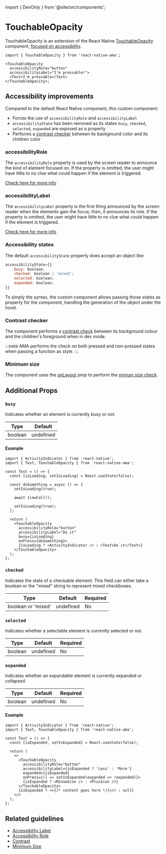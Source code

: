 import { DevOnly } from '@site/src/components';

# TouchableOpacity

TouchableOpacity is an extension of the React Native [TouchableOpacity](https://reactnative.dev/docs/touchableopacity) component, [focused on accessibility](#accessibility-improvements).

```tsx
import { TouchableOpacity } from 'react-native-ama';

<TouchableOpacity
  accessibilityRole="button"
  accessibilityLabel="I'm pressable!">
  <Text>I'm pressable</Text>
</TouchableOpacity>;
```

## Accessibility improvements

Compared to the default React Native component, this custom component:

- Forces the use of `accessibilityRole` and `accessibilityLabel` <DevOnly />
- `accessibilityState` has been removed as its states `busy`, `checked`, `selected`, `expanded` are exposed as a property
- Performs a [contrast checker](../guidelines/contrast.md) between its background color and its children color <DevOnly />

### accessibilityRole

The `accessibilityRole` property is used by the screen reader to announce the kind of element focused on. If the property is omitted, the user might have little to no clue what could happen if the element is triggered.

[Check here for more info](../guidelines/accessibility-role.md)

### accessibilityLabel

The `accessibilityLabel` property is the first thing announced by the screen reader when the elements gain the focus; then, it announces its role. If the property is omitted, the user might have little to no clue what could happen if the element is triggered.

[Check here for more info](../guidelines/accessibility-label.md)

### Accessibility states

The default `accessibilityState` property does accept an object like:

```js
accessibilityState={{
    busy: boolean;
    checked: boolean | 'mixed';
    selected: boolean;
    expanded: boolean;
}}
```

To simply the syntax, the custom component allows passing those states as property for the component, handling the generation of the object under the hood.

### Contrast checker

The component performs a [contrast check](../guidelines/contrast.md) between its background colour and the children's foreground when in dev mode.

:::note
AMA performs the check on both pressed and non-pressed states when passing a function as style.
:::

### Minimum size

The component uses the [onLayout](https://reactnative.dev/docs/layoutevent) prop to perform the [minium size check](../guidelines/minimum-size.md).

## Additional Props

### `busy`

Indicates whether an element is currently busy or not.

| Type    | Default   |
| ------- | --------- |
| boolean | undefined |

#### Example

```tsx
import { ActivityIndicator } from 'react-native';
import { Text, TouchableOpacity } from 'react-native-ama';

const Test = () => {
  const [isLoading, setIsLoading] = React.useState(false);

  const doSomething = async () => {
    setIsLoading(true);

    await slowCall();

    setIsLoading(true);
  };

  return (
    <TouchableOpacity
      accessibilityRole="button"
      accessibilityLabel="Do it"
      busy={isLoading}
      onPress={doSomething}>
      {isLoading ? <ActivityIndicator /> : <Text>Do it</Text>}
    </TouchableOpacity>
  );
};
```

### `checked`

Indicates the state of a checkable element. This field can either take a boolean or the "mixed" string to represent mixed checkboxes.

| Type               | Default   | Required |
| ------------------ | --------- | -------- |
| boolean or 'mixed' | undefined | No       |

### `selected`

Indicates whether a selectable element is currently selected or not.

| Type    | Default   | Required |
| ------- | --------- | -------- |
| boolean | undefined | No       |

### `expanded`

Indicates whether an expandable element is currently expanded or collapsed.

| Type    | Default   | Required |
| ------- | --------- | -------- |
| boolean | undefined | No       |

#### Example

```tsx
import { ActivityIndicator } from 'react-native';
import { Text, TouchableOpacity } from 'react-native-ama';

const Test = () => {
  const [isExpanded, setIsExpanded] = React.useState(false);

  return (
    <>
      <TouchableOpacity
        accessibilityRole="button"
        accessibilityLabel={isExpanded ? 'Less' : 'More'}
        expanded={isExpanded}
        onPress={() => setIsExpanded(expanded => !expanded)}>
        {isExpanded ? <MinumIcon /> : <PlusIcon />}
      </TouchableOpacity>
      {isExpanded ? <>{/* content goes here */}</> : null}
    </>
  );
};
```

## Related guidelines

- [Accessibility Label](../guidelines/accessibility-label)
- [Accessibility Role](../guidelines/accessibility-role)
- [Contrast](../guidelines/contrast)
- [Minimum Size](../guidelines/minimum-size)
